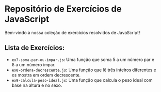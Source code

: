 # Repositório de Exercícios de JavaScript
Bem-vindo à nossa coleção de exercícios resolvidos de JavaScript!
## Lista de Exercícios:
- `ex7-soma-par-ou-impar.js`: Uma função que soma 5 a um número par e 8 a um número ímpar.
- `ex8-ordena-decrescente.js`: Uma função que lê três inteiros diferentes e os mostra em ordem decrescente.
- `ex9-calcula-peso-ideal.js`: Uma função que calcula o peso ideal com base na altura e no sexo.